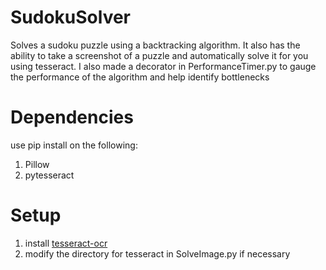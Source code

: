 # SudokuSolver
Solves a sudoku puzzle using a backtracking algorithm. It also has the ability to take a screenshot of a puzzle and automatically solve it for you using tesseract. I also made a decorator in PerformanceTimer.py to gauge the performance of the algorithm and help identify bottlenecks
# Dependencies
use pip install on the following:
1. Pillow
2. pytesseract
# Setup
1. install [tesseract-ocr](https://tesseract-ocr.github.io/tessdoc/Downloads.html)
2. modify the directory for tesseract in SolveImage.py if necessary
